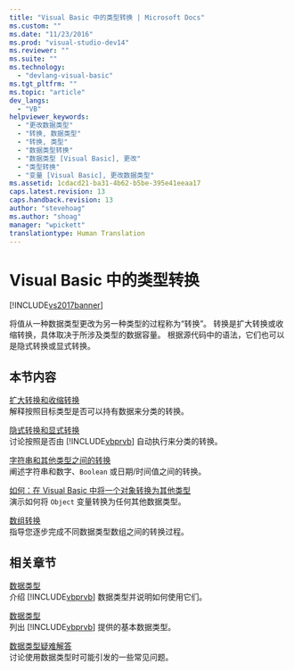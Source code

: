 ```yaml
---
title: "Visual Basic 中的类型转换 | Microsoft Docs"
ms.custom: ""
ms.date: "11/23/2016"
ms.prod: "visual-studio-dev14"
ms.reviewer: ""
ms.suite: ""
ms.technology: 
  - "devlang-visual-basic"
ms.tgt_pltfrm: ""
ms.topic: "article"
dev_langs: 
  - "VB"
helpviewer_keywords: 
  - "更改数据类型"
  - "转换, 数据类型"
  - "转换, 类型"
  - "数据类型转换"
  - "数据类型 [Visual Basic], 更改"
  - "类型转换"
  - "变量 [Visual Basic], 更改数据类型"
ms.assetid: 1cdacd21-ba31-4b62-b5be-395e41eeaa17
caps.latest.revision: 13
caps.handback.revision: 13
author: "stevehoag"
ms.author: "shoag"
manager: "wpickett"
translationtype: Human Translation
---
```

# Visual Basic 中的类型转换
[!INCLUDE[vs2017banner](../../../../csharp/includes/vs2017banner.md)]

将值从一种数据类型更改为另一种类型的过程称为“转换”。  转换是扩大转换或收缩转换，具体取决于所涉及类型的数据容量。  根据源代码中的语法，它们也可以是隐式转换或显式转换。  
  
## 本节内容  
 [扩大转换和收缩转换](../../../../visual-basic/programming-guide/language-features/data-types/widening-and-narrowing-conversions.md)  
 解释按照目标类型是否可以持有数据来分类的转换。  
  
 [隐式转换和显式转换](../../../../visual-basic/programming-guide/language-features/data-types/implicit-and-explicit-conversions.md)  
 讨论按照是否由 [!INCLUDE[vbprvb](../../../../csharp/programming-guide/concepts/linq/includes/vbprvb_md.md)] 自动执行来分类的转换。  
  
 [字符串和其他类型之间的转换](../../../../visual-basic/programming-guide/language-features/data-types/conversions-between-strings-and-other-types.md)  
 阐述字符串和数字、`Boolean` 或日期\/时间值之间的转换。  
  
 [如何：在 Visual Basic 中将一个对象转换为其他类型](../../../../visual-basic/programming-guide/language-features/data-types/how-to-convert-an-object-to-another-type.md)  
 演示如何将 `Object` 变量转换为任何其他数据类型。  
  
 [数组转换](../../../../visual-basic/programming-guide/language-features/data-types/array-conversions.md)  
 指导您逐步完成不同数据类型数组之间的转换过程。  
  
## 相关章节  
 [数据类型](../../../../visual-basic/programming-guide/language-features/data-types/index.md)  
 介绍 [!INCLUDE[vbprvb](../../../../csharp/programming-guide/concepts/linq/includes/vbprvb_md.md)] 数据类型并说明如何使用它们。  
  
 [数据类型](../../../../visual-basic/language-reference/data-types/data-type-summary.md)  
 列出 [!INCLUDE[vbprvb](../../../../csharp/programming-guide/concepts/linq/includes/vbprvb_md.md)] 提供的基本数据类型。  
  
 [数据类型疑难解答](../../../../visual-basic/programming-guide/language-features/data-types/troubleshooting-data-types.md)  
 讨论使用数据类型时可能引发的一些常见问题。